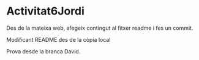# Activitat6Jordi

Des de la mateixa web, afegeix contingut al fitxer readme i fes un commit.

Modificant README des de la còpia local

Prova desde la branca David.
